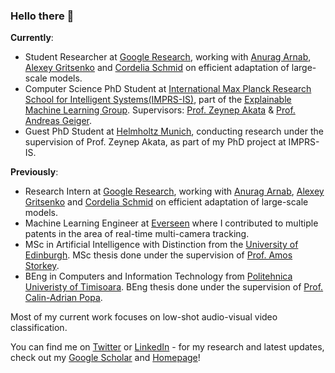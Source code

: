 ### Hello there 👋


**Currently**:
* Student Researcher at [Google Research](https://research.google/teams/perception/), working with [Anurag Arnab](https://anuragarnab.github.io/), [Alexey Gritsenko](https://scholar.google.nl/citations?user=zTy9cUwAAAAJ&hl=en) and [Cordelia Schmid](https://www.di.ens.fr/willow/people_webpages/cordelia/) on efficient adaptation of large-scale models.  
* Computer Science PhD Student at [International Max Planck Research School for Intelligent Systems(IMPRS-IS)](https://imprs.is.mpg.de/), part of the [Explainable Machine Learning Group](https://www.eml-unitue.de/). Supervisors: [Prof. Zeynep Akata](https://www.eml-unitue.de/people/zeynep-akata) & [Prof. Andreas Geiger](https://www.cvlibs.net/).
* Guest PhD Student at [Helmholtz Munich](https://www.helmholtz-munich.de/en), conducting research under the supervision of Prof. Zeynep Akata, as part of my PhD project at IMPRS-IS.




**Previously**:
* Research Intern at [Google Research](https://research.google/teams/perception/), working with [Anurag Arnab](https://anuragarnab.github.io/), [Alexey Gritsenko](https://scholar.google.nl/citations?user=zTy9cUwAAAAJ&hl=en) and [Cordelia Schmid](https://www.di.ens.fr/willow/people_webpages/cordelia/) on efficient adaptation of large-scale models.  
* Machine Learning Engineer at [Everseen](https://everseen.com/) where I contributed to multiple patents in the area of real-time multi-camera tracking.
* MSc in Artificial Intelligence with Distinction from the [University of Edinburgh](https://www.ed.ac.uk/). MSc thesis done under the supervision of [Prof. Amos Storkey](https://www.bayeswatch.com/).
* BEng in Computers and Information Technology from [Politehnica Univeristy of Timisoara](https://www.upt.ro/Universitatea-Politehnica-Timisoara_en.html). BEng thesis done under the supervision of [Prof. Calin-Adrian Popa](https://sites.google.com/site/popacalinadrian/).

Most of my current work focuses on low-shot audio-visual video classification.

You can find me on [Twitter](https://twitter.com/MerceaOtniel) or [LinkedIn](https://www.linkedin.com/in/otniel-bogdan-mercea-76b742125/) - for my research and latest updates, check out my [Google Scholar](https://scholar.google.com/citations?user=eSPY7nMAAAAJ&hl=en) and [Homepage](https://merceaotniel.github.io/)!

